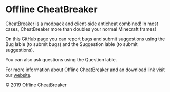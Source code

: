 # Offline CheatBreaker

CheatBreaker is a modpack and client-side anticheat combined! In most cases, CheatBreaker more than doubles your normal Minecraft frames!

On this GitHub page you can report bugs and submit suggestions using the Bug lable (to submit bugs) and the Suggestion lable (to submit suggestions).

You can also ask questions using the Question lable.

For more information about Offline CheatBreaker and an download link visit our [website](https://OfflineCheatBreaker.tk).


© 2019 Offline CheatBreaker
